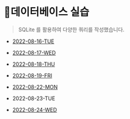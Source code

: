 # 📑데이터베이스 실습

> SQLite 를 활용하여 다양한 쿼리를 작성했습니다.



- [2022-08-16-TUE](assignment/220816.md)
- [2022-08-17-WED](assignment/220817.md)
- [2022-08-18-THU](assignment/220818.md)
- [2022-08-19-FRI](assignment/220819.md)
- [2022-08-22-MON](assignment/220822.md)

- 2022-08-23-TUE
- [2022-08-24-WED](assignment/220824.md)
